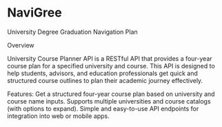 # NaviGree
University Degree Graduation Navigation Plan

Overview

University Course Planner API is a RESTful API that provides a four-year course plan for a specified university and course. This API is designed to help students, advisors, and education professionals get quick and structured course outlines to plan their academic journey effectively.

Features:
    Get a structured four-year course plan based on university and course name inputs.
    Supports multiple universities and course catalogs (with options to expand).
    Simple and easy-to-use API endpoints for integration into web or mobile apps.

    